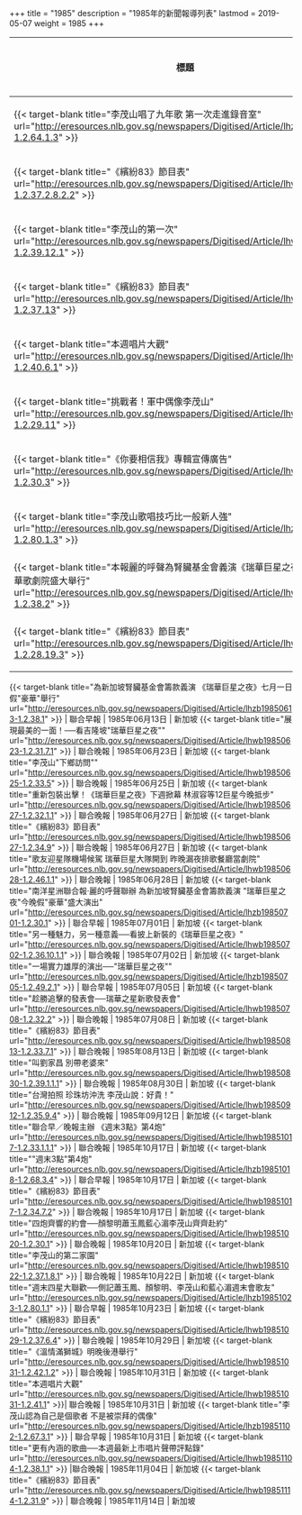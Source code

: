 +++
title = "1985"
description = "1985年的新聞報導列表"
lastmod = 2019-05-07
weight = 1985
+++

<style>
table th:nth-of-type(2) {
	width: 200px;
}
table th:nth-of-type(3), th:nth-of-type(4) {
	width: 150px;
}
</style>

標題  | 報導媒體  | 日期 | 地區
--------------|-------|------|------ 
{{< target-blank title="李茂山唱了九年歌 第一次走進錄音室" url="http://eresources.nlb.gov.sg/newspapers/Digitised/Article/lhzb19850417-1.2.64.1.3" >}}   | 聯合早報 | 1985年04月17日 |  新加坡
{{< target-blank title="《繽紛83》節目表" url="http://eresources.nlb.gov.sg/newspapers/Digitised/Article/lhwb19850422-1.2.37.2.8.2.2" >}} | 聯合晚報 | 1985年04月22日 |  新加坡
{{< target-blank title="李茂山的第一次" url="http://eresources.nlb.gov.sg/newspapers/Digitised/Article/lhwb19850506-1.2.39.12.1" >}}   | 聯合晚報 | 1985年05月06日 |  新加坡
{{< target-blank title="《繽紛83》節目表" url="http://eresources.nlb.gov.sg/newspapers/Digitised/Article/lhwb19850507-1.2.37.13" >}} | 聯合晚報 | 1985年05月07日 |  新加坡
{{< target-blank title="本週唱片大觀" url="http://eresources.nlb.gov.sg/newspapers/Digitised/Article/lhwb19850510-1.2.40.6.1" >}}| 聯合晚報 |1985年05月10日 |  新加坡
{{< target-blank title="挑戰者！軍中偶像李茂山" url="http://eresources.nlb.gov.sg/newspapers/Digitised/Article/lhwb19850512-1.2.29.11" >}} | 聯合晚報 | 1985年05月12日 |  新加坡
{{< target-blank title="《你要相信我》專輯宣傳廣告" url="http://eresources.nlb.gov.sg/newspapers/Digitised/Article/lhwb19850516-1.2.30.3" >}} | 聯合晚報 | 1985年05月16日 |  新加坡
{{< target-blank title="李茂山歌唱技巧比一般新人強" url="http://eresources.nlb.gov.sg/newspapers/Digitised/Article/lhzb19850524-1.2.80.1.3" >}} | 聯合早報 | 1985年05月24日 |  新加坡
{{< target-blank title="本報麗的呼聲為腎臟基金會義演《瑞華巨星之夜》 7月1日豪華歌劇院盛大舉行" url="http://eresources.nlb.gov.sg/newspapers/Digitised/Article/lhwb19850601-1.2.38.2" >}}   | 聯合晚報 | 1985年06月01日 |  新加坡
{{< target-blank title="《繽紛83》節目表" url="http://eresources.nlb.gov.sg/newspapers/Digitised/Article/lhwb19850604-1.2.28.19.3" >}} | 聯合晚報 | 1985年06月04日 |  新加坡
{{< target-blank title="為新加坡腎臟基金會籌款義演 《瑞華巨星之夜》七月一日假\"豪華\"舉行" 
url="http://eresources.nlb.gov.sg/newspapers/Digitised/Article/lhzb19850613-1.2.38.1" >}}   | 聯合早報 | 1985年06月13日 |  新加坡
{{< target-blank title="展現最美的一面！──看吉隆坡\"瑞華巨星之夜\"" url="http://eresources.nlb.gov.sg/newspapers/Digitised/Article/lhwb19850623-1.2.31.7.1" >}}   | 聯合晚報 | 1985年06月23日 |  新加坡
{{< target-blank title="李茂山\"下鄉訪問\"" url="http://eresources.nlb.gov.sg/newspapers/Digitised/Article/lhwb19850625-1.2.33.5" >}}   | 聯合晚報 | 1985年06月25日 |  新加坡
{{< target-blank title="重新包裝出擊！《瑞華巨星之夜》下週掀幕 林淑容等12巨星今晚抵步" url="http://eresources.nlb.gov.sg/newspapers/Digitised/Article/lhwb19850627-1.2.32.1.1" >}} | 聯合晚報 | 1985年06月27日 |  新加坡
{{< target-blank title="《繽紛83》節目表" url="http://eresources.nlb.gov.sg/newspapers/Digitised/Article/lhwb19850627-1.2.34.9" >}} | 聯合晚報 | 1985年06月27日 |  新加坡
{{< target-blank title="歌友迎星隊機場候駕 瑞華巨星大隊開到 昨晚漏夜排歌餐廳當劇院" url="http://eresources.nlb.gov.sg/newspapers/Digitised/Article/lhwb19850628-1.2.46.1.1" >}}   | 聯合晚報 | 1985年06月28日 |  新加坡
{{< target-blank title="南洋星洲聯合報‧麗的呼聲聯辦 為新加坡腎臟基金會籌款義演 \"瑞華巨星之夜\"今晚假\"豪華\"盛大演出" url="http://eresources.nlb.gov.sg/newspapers/Digitised/Article/lhzb19850701-1.2.30.1" >}}   | 聯合早報 | 1985年07月01日 |  新加坡
{{< target-blank title="另一種魅力，另一種意義──看披上新裝的《瑞華巨星之夜》" url="http://eresources.nlb.gov.sg/newspapers/Digitised/Article/lhwb19850702-1.2.36.10.1.1" >}}   | 聯合晚報 | 1985年07月02日 |  新加坡
{{< target-blank title="一場實力雄厚的演出──\"瑞華巨星之夜\"" url="http://eresources.nlb.gov.sg/newspapers/Digitised/Article/lhzb19850705-1.2.49.2.1" >}}   | 聯合早報 | 1985年07月05日 |  新加坡
{{< target-blank title="趁勝追擊的發表會──瑞華之星新歌發表會" url="http://eresources.nlb.gov.sg/newspapers/Digitised/Article/lhwb19850708-1.2.32.2" >}}   | 聯合晚報 | 1985年07月08日 |  新加坡
{{< target-blank title="《繽紛83》節目表" url="http://eresources.nlb.gov.sg/newspapers/Digitised/Article/lhwb19850813-1.2.33.7.1" >}} | 聯合晚報 | 1985年08月13日 |  新加坡
{{< target-blank title="叫劉家昌 別帶老婆來" url="http://eresources.nlb.gov.sg/newspapers/Digitised/Article/lhwb19850830-1.2.39.1.1.1" >}}   | 聯合晚報 | 1985年08月30日 |  新加坡
{{< target-blank title="台灣拍照 珍珠坊沖洗 李茂山說：好貴！" url="http://eresources.nlb.gov.sg/newspapers/Digitised/Article/lhwb19850912-1.2.35.9.4" >}}   | 聯合晚報 | 1985年09月12日 |  新加坡
{{< target-blank title="聯合早／晚報主辦 《週末3點》第4炮" url="http://eresources.nlb.gov.sg/newspapers/Digitised/Article/lhwb19851017-1.2.33.1.1.1" >}}   | 聯合晚報 | 1985年10月17日 |  新加坡
{{< target-blank title="\"週末3點\"第4炮" url="http://eresources.nlb.gov.sg/newspapers/Digitised/Article/lhzb19851018-1.2.68.3.4" >}}   | 聯合早報 | 1985年10月17日 |  新加坡
{{< target-blank title="《繽紛83》節目表" url="http://eresources.nlb.gov.sg/newspapers/Digitised/Article/lhwb19851017-1.2.34.7.2" >}} | 聯合晚報 | 1985年10月17日 |  新加坡
{{< target-blank title="四炮齊響的約會──顏黎明蕭玉鳳藍心湄李茂山齊齊赴約" url="http://eresources.nlb.gov.sg/newspapers/Digitised/Article/lhwb19851020-1.2.30.1" >}}   | 聯合晚報 | 1985年10月20日 |  新加坡
{{< target-blank title="李茂山的第二家園" url="http://eresources.nlb.gov.sg/newspapers/Digitised/Article/lhwb19851022-1.2.37.1.8.1" >}}   | 聯合晚報 | 1985年10月22日 |  新加坡
{{< target-blank title="週末四星大聯歡──側記蕭玉鳳、顏黎明、李茂山和藍心湄週末會歌友" 
url="http://eresources.nlb.gov.sg/newspapers/Digitised/Article/lhzb19851023-1.2.80.1.1" >}}   | 聯合早報 | 1985年10月23日 |  新加坡
{{< target-blank title="《繽紛83》節目表" url="http://eresources.nlb.gov.sg/newspapers/Digitised/Article/lhwb19851029-1.2.37.6.4" >}} | 聯合晚報 | 1985年10月29日 |  新加坡
{{< target-blank title="《溫情滿獅城》明晚後港舉行" url="http://eresources.nlb.gov.sg/newspapers/Digitised/Article/lhwb19851031-1.2.42.1.2" >}}   | 聯合晚報 | 1985年10月31日 |  新加坡
{{< target-blank title="本週唱片大觀" url="http://eresources.nlb.gov.sg/newspapers/Digitised/Article/lhwb19851031-1.2.41.1" >}}| 聯合晚報 | 1985年10月31日 |  新加坡
{{< target-blank title="李茂山認為自己是個歌者 不是被崇拜的偶像" url="http://eresources.nlb.gov.sg/newspapers/Digitised/Article/lhzb19851102-1.2.67.3.1" >}}   | 聯合早報 | 1985年10月31日 |  新加坡
{{< target-blank title="更有內涵的歌曲──本週最新上市唱片聲帶評點錄" url="http://eresources.nlb.gov.sg/newspapers/Digitised/Article/lhwb19851104-1.2.38.1.1" >}} |聯合晚報  | 1985年11月04日  |   新加坡
{{< target-blank title="《繽紛83》節目表" url="http://eresources.nlb.gov.sg/newspapers/Digitised/Article/lhwb19851114-1.2.31.9" >}} | 聯合晚報 | 1985年11月14日 |  新加坡

